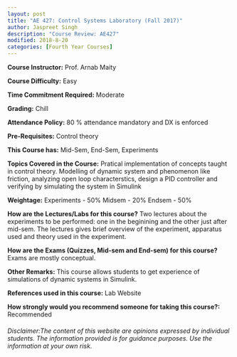 ```yaml
---
layout: post
title: "AE 427: Control Systems Laboratory (Fall 2017)"
author: Jaspreet Singh
description: "Course Review: AE427"
modified: 2018-8-20
categories: [Fourth Year Courses]
---
```


**Course Instructor:** Prof. Arnab Maity

**Course Difficulty:** Easy

**Time Commitment Required:** Moderate

**Grading:** Chill

**Attendance Policy:** 80 % attendance mandatory and DX is enforced

**Pre-Requisites:** Control theory

**This Course has:** Mid-Sem, End-Sem, Experiments

**Topics Covered in the Course:**
Pratical implementation of concepts taught in control theory. Modelling of dynamic system and phenomenon like friction, analyzing open loop characterstics, design a PID controller and verifying by simulating the system in Simulink

**Weightage:**
Experiments - 50%
Midsem - 20%
Endsem - 50%

**How are the Lectures/Labs for this course?**
Two lectures about the experiments to be performed: one in the beginining and the other just after mid-sem. The lectures gives brief overview of the experiment, apparatus used and theory used in the experiment.

**How are the Exams (Quizzes, Mid-sem and End-sem) for this course?**
Exams are mostly conceptual.

**Other Remarks:**
This course allows students to get experience of simulations of dynamic systems in Simulink.

**References used in this course:**
Lab Website

**How strongly would you recommend someone for taking this course?:**
Recommended

###### Disclaimer:The content of this website are opinions expressed by individual students. The information provided is for guidance purposes. Use the information at your own risk.
